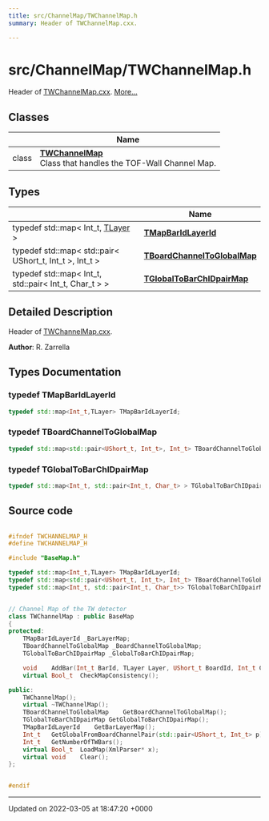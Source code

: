 ```yaml
---
title: src/ChannelMap/TWChannelMap.h
summary: Header of TWChannelMap.cxx. 

---
```


# src/ChannelMap/TWChannelMap.h

Header of [TWChannelMap.cxx](/Files/TWChannelMap_8cxx.md#file-twchannelmap.cxx).  [More...](#detailed-description)

## Classes

|                | Name           |
| -------------- | -------------- |
| class | **[TWChannelMap](/Classes/classTWChannelMap.md)** <br>Class that handles the TOF-Wall Channel Map.  |

## Types

|                | Name           |
| -------------- | -------------- |
| typedef std::map< Int_t, [TLayer](/Files/Parameters_8h.md#enum-tlayer) > | **[TMapBarIdLayerId](/Files/TWChannelMap_8h.md#typedef-tmapbaridlayerid)**  |
| typedef std::map< std::pair< UShort_t, Int_t >, Int_t > | **[TBoardChannelToGlobalMap](/Files/TWChannelMap_8h.md#typedef-tboardchanneltoglobalmap)**  |
| typedef std::map< Int_t, std::pair< Int_t, Char_t > > | **[TGlobalToBarChIDpairMap](/Files/TWChannelMap_8h.md#typedef-tglobaltobarchidpairmap)**  |

## Detailed Description

Header of [TWChannelMap.cxx](/Files/TWChannelMap_8cxx.md#file-twchannelmap.cxx). 

**Author**: R. Zarrella 
## Types Documentation

### typedef TMapBarIdLayerId

```cpp
typedef std::map<Int_t,TLayer> TMapBarIdLayerId;
```


### typedef TBoardChannelToGlobalMap

```cpp
typedef std::map<std::pair<UShort_t, Int_t>, Int_t> TBoardChannelToGlobalMap;
```


### typedef TGlobalToBarChIDpairMap

```cpp
typedef std::map<Int_t, std::pair<Int_t, Char_t> > TGlobalToBarChIDpairMap;
```





## Source code

```cpp

#ifndef TWCHANNELMAP_H
#define TWCHANNELMAP_H

#include "BaseMap.h"

typedef std::map<Int_t,TLayer> TMapBarIdLayerId;
typedef std::map<std::pair<UShort_t, Int_t>, Int_t> TBoardChannelToGlobalMap;
typedef std::map<Int_t, std::pair<Int_t, Char_t>> TGlobalToBarChIDpairMap;


// Channel Map of the TW detector
class TWChannelMap : public BaseMap
{
protected:
    TMapBarIdLayerId _BarLayerMap;                      
    TBoardChannelToGlobalMap _BoardChannelToGlobalMap;  
    TGlobalToBarChIDpairMap _GlobalToBarChIDpairMap;    

    void    AddBar(Int_t BarId, TLayer Layer, UShort_t BoardId, Int_t ChannelA, Int_t ChannelB, Int_t GlobalChannelA, Int_t GlobalChannelB);
    virtual Bool_t  CheckMapConsistency();

public:
    TWChannelMap();
    virtual ~TWChannelMap();
    TBoardChannelToGlobalMap    GetBoardChannelToGlobalMap();
    TGlobalToBarChIDpairMap GetGlobalToBarChIDpairMap();
    TMapBarIdLayerId    GetBarLayerMap();
    Int_t   GetGlobalFromBoardChannelPair(std::pair<UShort_t, Int_t> p);
    Int_t   GetNumberOfTWBars();
    virtual Bool_t  LoadMap(XmlParser* x);
    virtual void    Clear();
};


#endif
```


-------------------------------

Updated on 2022-03-05 at 18:47:20 +0000
